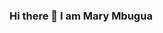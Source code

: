 ### Hi there 👋 I am Mary Mbugua

<!--
**mbuguamary/mbuguamary** is a ✨ _special_ ✨ repository because its `README.md` (this file) appears on your GitHub profile.

Here are some ideas to get you started:

- 🔭 I’m currently working on ...
### 🌱 I’m currently learning ...javascript,cloud computing
- 👯 I’m looking to collaborate on ...web development projects
- 🤔 I’m looking for help with ...
- 💬 Ask me about ...
- 📫 How to reach me: ...mbuguamels@gmail.com
- 😄 Pronouns: ...miss/her
- ⚡ Fun fact: ...interested in cloud computing
-->
